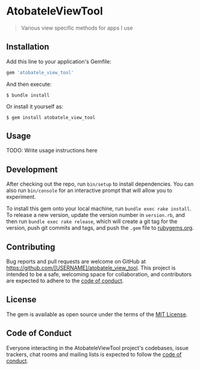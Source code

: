 # AtobateleViewTool

> Various view specific methods for apps I use

## Installation

Add this line to your application's Gemfile:

```ruby
gem 'atobatele_view_tool'
```

And then execute:

    $ bundle install

Or install it yourself as:

    $ gem install atobatele_view_tool

## Usage

TODO: Write usage instructions here

## Development

After checking out the repo, run `bin/setup` to install dependencies. You can also run `bin/console` for an interactive prompt that will allow you to experiment.

To install this gem onto your local machine, run `bundle exec rake install`. To release a new version, update the version number in `version.rb`, and then run `bundle exec rake release`, which will create a git tag for the version, push git commits and tags, and push the `.gem` file to [rubygems.org](https://rubygems.org).

## Contributing

Bug reports and pull requests are welcome on GitHub at https://github.com/[USERNAME]/atobatele_view_tool. This project is intended to be a safe, welcoming space for collaboration, and contributors are expected to adhere to the [code of conduct](https://github.com/[USERNAME]/atobatele_view_tool/blob/master/CODE_OF_CONDUCT.md).


## License

The gem is available as open source under the terms of the [MIT License](https://opensource.org/licenses/MIT).

## Code of Conduct

Everyone interacting in the AtobateleViewTool project's codebases, issue trackers, chat rooms and mailing lists is expected to follow the [code of conduct](https://github.com/[USERNAME]/atobatele_view_tool/blob/master/CODE_OF_CONDUCT.md).
